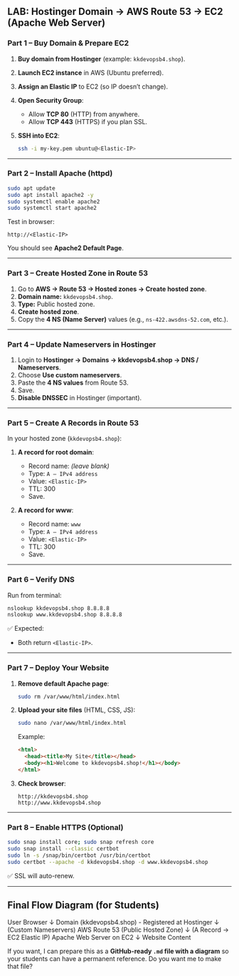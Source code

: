 ## **LAB: Hostinger Domain → AWS Route 53 → EC2 (Apache Web Server)**

### **Part 1 – Buy Domain & Prepare EC2**

1. **Buy domain from Hostinger** (example: `kkdevopsb4.shop`).
2. **Launch EC2 instance** in AWS (Ubuntu preferred).
3. **Assign an Elastic IP** to EC2 (so IP doesn’t change).
4. **Open Security Group**:

   * Allow **TCP 80** (HTTP) from anywhere.
   * Allow **TCP 443** (HTTPS) if you plan SSL.
5. **SSH into EC2**:

   ```bash
   ssh -i my-key.pem ubuntu@<Elastic-IP>
   ```

---

### **Part 2 – Install Apache (httpd)**

```bash
sudo apt update
sudo apt install apache2 -y
sudo systemctl enable apache2
sudo systemctl start apache2
```

Test in browser:

```
http://<Elastic-IP>
```

You should see **Apache2 Default Page**.

---

### **Part 3 – Create Hosted Zone in Route 53**

1. Go to **AWS → Route 53 → Hosted zones → Create hosted zone**.
2. **Domain name:** `kkdevopsb4.shop`.
3. **Type:** Public hosted zone.
4. **Create hosted zone**.
5. Copy the **4 NS (Name Server)** values (e.g., `ns-422.awsdns-52.com`, etc.).

---

### **Part 4 – Update Nameservers in Hostinger**

1. Login to **Hostinger → Domains → kkdevopsb4.shop → DNS / Nameservers**.
2. Choose **Use custom nameservers**.
3. Paste the **4 NS values** from Route 53.
4. Save.
5. **Disable DNSSEC** in Hostinger (important).

---

### **Part 5 – Create A Records in Route 53**

In your hosted zone (`kkdevopsb4.shop`):

1. **A record for root domain**:

   * Record name: *(leave blank)*
   * Type: `A – IPv4 address`
   * Value: `<Elastic-IP>`
   * TTL: 300
   * Save.
2. **A record for www**:

   * Record name: `www`
   * Type: `A – IPv4 address`
   * Value: `<Elastic-IP>`
   * TTL: 300
   * Save.

---

### **Part 6 – Verify DNS**

Run from terminal:

```bash
nslookup kkdevopsb4.shop 8.8.8.8
nslookup www.kkdevopsb4.shop 8.8.8.8
```

✅ Expected:

* Both return `<Elastic-IP>`.

---

### **Part 7 – Deploy Your Website**

1. **Remove default Apache page**:

   ```bash
   sudo rm /var/www/html/index.html
   ```
2. **Upload your site files** (HTML, CSS, JS):

   ```bash
   sudo nano /var/www/html/index.html
   ```

   Example:

   ```html
   <html>
     <head><title>My Site</title></head>
     <body><h1>Welcome to kkdevopsb4.shop!</h1></body>
   </html>
   ```
3. **Check browser**:

   ```
   http://kkdevopsb4.shop
   http://www.kkdevopsb4.shop
   ```

---

### **Part 8 – Enable HTTPS (Optional)**

```bash
sudo snap install core; sudo snap refresh core
sudo snap install --classic certbot
sudo ln -s /snap/bin/certbot /usr/bin/certbot
sudo certbot --apache -d kkdevopsb4.shop -d www.kkdevopsb4.shop
```

✅ SSL will auto-renew.

---

## **Final Flow Diagram (for Students)**


User Browser
    ↓
Domain (kkdevopsb4.shop) - Registered at Hostinger
    ↓  (Custom Nameservers)
AWS Route 53 (Public Hosted Zone)
    ↓  (A Record → EC2 Elastic IP)
Apache Web Server on EC2
    ↓
Website Content



If you want, I can prepare this as a **GitHub-ready `.md` file with a diagram** so your students can have a permanent reference.
Do you want me to make that file?
